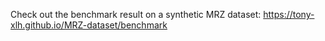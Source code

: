 Check out the benchmark result on a synthetic MRZ dataset: https://tony-xlh.github.io/MRZ-dataset/benchmark
